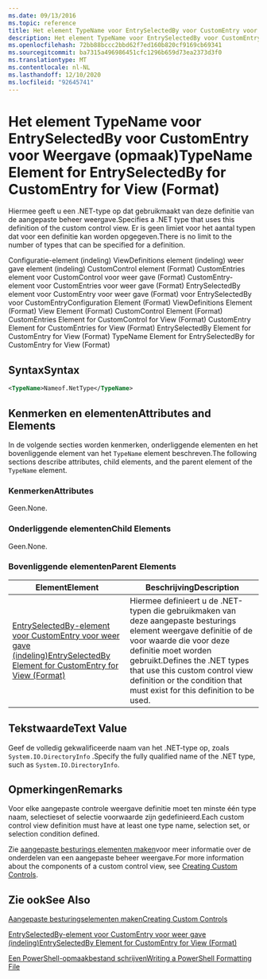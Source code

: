 ```yaml
---
ms.date: 09/13/2016
ms.topic: reference
title: Het element TypeName voor EntrySelectedBy voor CustomEntry voor Weergave (opmaak)
description: Het element TypeName voor EntrySelectedBy voor CustomEntry voor Weergave (opmaak)
ms.openlocfilehash: 72bb88bccc2bbd62f7ed160b820cf9169cb69341
ms.sourcegitcommit: ba7315a496986451cfc1296b659d73ea2373d3f0
ms.translationtype: MT
ms.contentlocale: nl-NL
ms.lasthandoff: 12/10/2020
ms.locfileid: "92645741"
---
```

# <a name="typename-element-for-entryselectedby-for-customentry-for-view-format"></a><span data-ttu-id="f5e11-103">Het element TypeName voor EntrySelectedBy voor CustomEntry voor Weergave (opmaak)</span><span class="sxs-lookup"><span data-stu-id="f5e11-103">TypeName Element for EntrySelectedBy for CustomEntry for View (Format)</span></span>

<span data-ttu-id="f5e11-104">Hiermee geeft u een .NET-type op dat gebruikmaakt van deze definitie van de aangepaste beheer weergave.</span><span class="sxs-lookup"><span data-stu-id="f5e11-104">Specifies a .NET type that uses this definition of the custom control view.</span></span> <span data-ttu-id="f5e11-105">Er is geen limiet voor het aantal typen dat voor een definitie kan worden opgegeven.</span><span class="sxs-lookup"><span data-stu-id="f5e11-105">There is no limit to the number of types that can be specified for a definition.</span></span>

<span data-ttu-id="f5e11-106">Configuratie-element (indeling) ViewDefinitions element (indeling) weer gave element (indeling) CustomControl element (Format) CustomEntries element voor CustomControl voor weer gave (Format) CustomEntry-element voor CustomEntries voor weer gave (Format) EntrySelectedBy element voor CustomEntry voor weer gave (Format) voor EntrySelectedBy voor CustomEntry</span><span class="sxs-lookup"><span data-stu-id="f5e11-106">Configuration Element (Format) ViewDefinitions Element (Format) View Element (Format) CustomControl Element (Format) CustomEntries Element for CustomControl for View (Format) CustomEntry Element for CustomEntries for View (Format) EntrySelectedBy Element for CustomEntry for View (Format) TypeName Element for EntrySelectedBy for CustomEntry for View (Format)</span></span>

## <a name="syntax"></a><span data-ttu-id="f5e11-107">Syntax</span><span class="sxs-lookup"><span data-stu-id="f5e11-107">Syntax</span></span>

```xml
<TypeName>Nameof.NetType</TypeName>
```

## <a name="attributes-and-elements"></a><span data-ttu-id="f5e11-108">Kenmerken en elementen</span><span class="sxs-lookup"><span data-stu-id="f5e11-108">Attributes and Elements</span></span>

<span data-ttu-id="f5e11-109">In de volgende secties worden kenmerken, onderliggende elementen en het bovenliggende element van het `TypeName` element beschreven.</span><span class="sxs-lookup"><span data-stu-id="f5e11-109">The following sections describe attributes, child elements, and the parent element of the `TypeName` element.</span></span>

### <a name="attributes"></a><span data-ttu-id="f5e11-110">Kenmerken</span><span class="sxs-lookup"><span data-stu-id="f5e11-110">Attributes</span></span>

<span data-ttu-id="f5e11-111">Geen.</span><span class="sxs-lookup"><span data-stu-id="f5e11-111">None.</span></span>

### <a name="child-elements"></a><span data-ttu-id="f5e11-112">Onderliggende elementen</span><span class="sxs-lookup"><span data-stu-id="f5e11-112">Child Elements</span></span>

<span data-ttu-id="f5e11-113">Geen.</span><span class="sxs-lookup"><span data-stu-id="f5e11-113">None.</span></span>

### <a name="parent-elements"></a><span data-ttu-id="f5e11-114">Bovenliggende elementen</span><span class="sxs-lookup"><span data-stu-id="f5e11-114">Parent Elements</span></span>

|<span data-ttu-id="f5e11-115">Element</span><span class="sxs-lookup"><span data-stu-id="f5e11-115">Element</span></span>|<span data-ttu-id="f5e11-116">Beschrijving</span><span class="sxs-lookup"><span data-stu-id="f5e11-116">Description</span></span>|
|-------------|-----------------|
|[<span data-ttu-id="f5e11-117">EntrySelectedBy-element voor CustomEntry voor weer gave (indeling)</span><span class="sxs-lookup"><span data-stu-id="f5e11-117">EntrySelectedBy Element for CustomEntry for View (Format)</span></span>](./entryselectedby-element-for-customentry-for-customcontrol-for-view-format.md)|<span data-ttu-id="f5e11-118">Hiermee definieert u de .NET-typen die gebruikmaken van deze aangepaste besturings element weergave definitie of de voor waarde die voor deze definitie moet worden gebruikt.</span><span class="sxs-lookup"><span data-stu-id="f5e11-118">Defines the .NET types that use this custom control view definition or the condition that must exist for this definition to be used.</span></span>|

## <a name="text-value"></a><span data-ttu-id="f5e11-119">Tekstwaarde</span><span class="sxs-lookup"><span data-stu-id="f5e11-119">Text Value</span></span>

<span data-ttu-id="f5e11-120">Geef de volledig gekwalificeerde naam van het .NET-type op, zoals `System.IO.DirectoryInfo` .</span><span class="sxs-lookup"><span data-stu-id="f5e11-120">Specify the fully qualified name of the .NET type, such as `System.IO.DirectoryInfo`.</span></span>

## <a name="remarks"></a><span data-ttu-id="f5e11-121">Opmerkingen</span><span class="sxs-lookup"><span data-stu-id="f5e11-121">Remarks</span></span>

<span data-ttu-id="f5e11-122">Voor elke aangepaste controle weergave definitie moet ten minste één type naam, selectieset of selectie voorwaarde zijn gedefinieerd.</span><span class="sxs-lookup"><span data-stu-id="f5e11-122">Each custom control view definition must have at least one type name, selection set, or selection condition defined.</span></span>

<span data-ttu-id="f5e11-123">Zie [aangepaste besturings elementen maken](./creating-custom-controls.md)voor meer informatie over de onderdelen van een aangepaste beheer weergave.</span><span class="sxs-lookup"><span data-stu-id="f5e11-123">For more information about the components of a custom control view, see [Creating Custom Controls](./creating-custom-controls.md).</span></span>

## <a name="see-also"></a><span data-ttu-id="f5e11-124">Zie ook</span><span class="sxs-lookup"><span data-stu-id="f5e11-124">See Also</span></span>

[<span data-ttu-id="f5e11-125">Aangepaste besturingselementen maken</span><span class="sxs-lookup"><span data-stu-id="f5e11-125">Creating Custom Controls</span></span>](./creating-custom-controls.md)

[<span data-ttu-id="f5e11-126">EntrySelectedBy-element voor CustomEntry voor weer gave (indeling)</span><span class="sxs-lookup"><span data-stu-id="f5e11-126">EntrySelectedBy Element for CustomEntry for View (Format)</span></span>](./entryselectedby-element-for-customentry-for-customcontrol-for-view-format.md)

[<span data-ttu-id="f5e11-127">Een PowerShell-opmaakbestand schrijven</span><span class="sxs-lookup"><span data-stu-id="f5e11-127">Writing a PowerShell Formatting File</span></span>](./writing-a-powershell-formatting-file.md)
